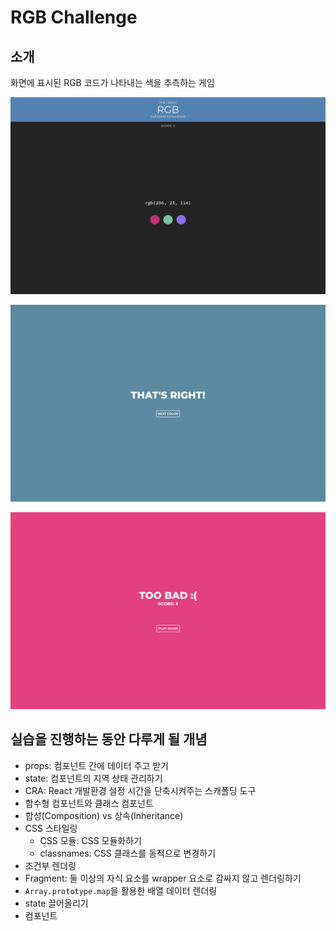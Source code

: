 # RGB Challenge

## 소개

화면에 표시된 RGB 코드가 나타내는 색을 추측하는 게임

![RGB Challenge 1](assets/rgb-challenge-1.png)

![RGB Challenge 2](assets/rgb-challenge-2.png)

![RGB Challenge 3](assets/rgb-challenge-3.png)

## 실습을 진행하는 동안 다루게 될 개념

- props: 컴포넌트 간에 데이터 주고 받기
- state: 컴포넌트의 지역 상태 관리하기
- CRA: React 개발환경 설정 시간을 단축시켜주는 스캐폴딩 도구
- 함수형 컴포넌트와 클래스 컴포넌트
- 합성(Composition) vs 상속(Inheritance)
- CSS 스타일링
  - CSS 모듈: CSS 모듈화하기
  - classnames: CSS 클래스를 동적으로 변경하기
- 조건부 렌더링
- Fragment: 둘 이상의 자식 요소를 wrapper 요소로 감싸지 않고 렌더링하기
- `Array.prototype.map`을 활용한 배열 데이터 렌더링
- state 끌어올리기
- 컴포넌트
